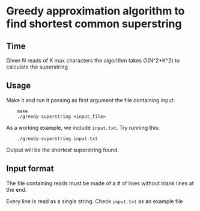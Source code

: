 # Greedy approximation algorithm to find shortest common superstring

## Time

Given N reads of K max characters the algorithm takes O(N^2*K^2) to calculate the superstring

## Usage

Make it and run it passing as first argument the file containing input:

        make
        ./greedy-superstring <input_file>

As a working example, we include `input.txt`. Try running this:

        ./greedy-superstring input.txt

Output will be the shortest superstring found.

## Input format

The file containing reads must be made of a # of lines without blank lines at the end.

Every line is read as a single string. Check `input.txt` as an example file